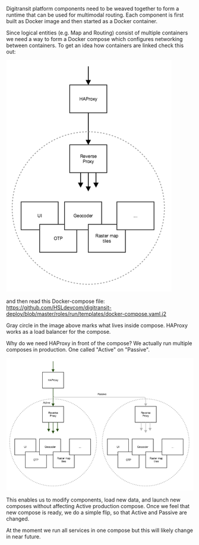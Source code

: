 Digitransit platform components need to be weaved together to form a runtime that can be used for multimodal routing. Each component is first built as Docker image and then started as a Docker container.

Since logical entities (e.g. Map and Routing) consist of multiple containers we need a way to form a Docker compose which configures networking between containers. To get an idea how containers are linked check this out:

![Compose](images/compose.png)

and then read this Docker-compose file:
https://github.com/HSLdevcom/digitransit-deploy/blob/master/roles/run/templates/docker-compose.yaml.j2

Gray circle in the image above marks what lives inside compose. HAProxy works as a load balancer for the compose.

Why do we need HAProxy in front of the compose? We actually run multiple composes in production. One called "Active" on "Passive". 

![Compose load balancing](images/compose_load_balancing.png)

This enables us to modify components, load new data, and launch new composes without affecting Active production compose. Once we feel that new compose is ready, we do a simple flip, so that Active and Passive are changed.

At the moment we run all services in one compose but this will likely change in near future.
